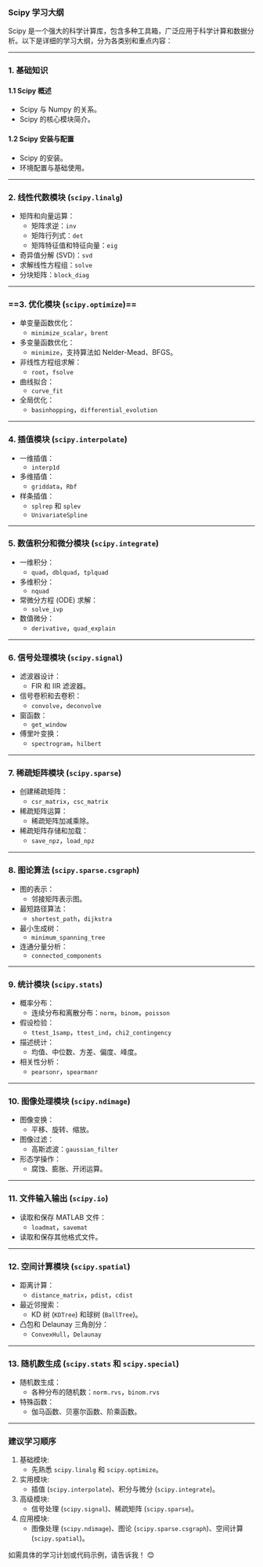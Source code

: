 ### **Scipy 学习大纲**

Scipy 是一个强大的科学计算库，包含多种工具箱，广泛应用于科学计算和数据分析。以下是详细的学习大纲，分为各类别和重点内容：

------

### **1. 基础知识**

#### **1.1 Scipy 概述**

- Scipy 与 Numpy 的关系。
- Scipy 的核心模块简介。

#### **1.2 Scipy 安装与配置**

- Scipy 的安装。
- 环境配置与基础使用。

------

### **2. 线性代数模块 (`scipy.linalg`)**

- 矩阵和向量运算：
  - 矩阵求逆：`inv`
  - 矩阵行列式：`det`
  - 矩阵特征值和特征向量：`eig`
- 奇异值分解 (SVD)：`svd`
- 求解线性方程组：`solve`
- 分块矩阵：`block_diag`

------

### **==3. 优化模块 (`scipy.optimize`)==**

- 单变量函数优化：
  - `minimize_scalar`，`brent`
- 多变量函数优化：
  - `minimize`，支持算法如 Nelder-Mead、BFGS。
- 非线性方程组求解：
  - `root`，`fsolve`
- 曲线拟合：
  - `curve_fit`
- 全局优化：
  - `basinhopping`，`differential_evolution`

------

### **4. 插值模块 (`scipy.interpolate`)**

- 一维插值：
  - `interp1d`
- 多维插值：
  - `griddata`，`Rbf`
- 样条插值：
  - `splrep` 和 `splev`
  - `UnivariateSpline`

------

### **5. 数值积分和微分模块 (`scipy.integrate`)**

- 一维积分：
  - `quad`，`dblquad`，`tplquad`
- 多维积分：
  - `nquad`
- 常微分方程 (ODE) 求解：
  - `solve_ivp`
- 数值微分：
  - `derivative`，`quad_explain`

------

### **6. 信号处理模块 (`scipy.signal`)**

- 滤波器设计：
  - FIR 和 IIR 滤波器。
- 信号卷积和去卷积：
  - `convolve`，`deconvolve`
- 窗函数：
  - `get_window`
- 傅里叶变换：
  - `spectrogram`，`hilbert`

------

### **7. 稀疏矩阵模块 (`scipy.sparse`)**

- 创建稀疏矩阵：
  - `csr_matrix`，`csc_matrix`
- 稀疏矩阵运算：
  - 稀疏矩阵加减乘除。
- 稀疏矩阵存储和加载：
  - `save_npz`，`load_npz`

------

### **8. 图论算法 (`scipy.sparse.csgraph`)**

- 图的表示：
  - 邻接矩阵表示图。
- 最短路径算法：
  - `shortest_path`，`dijkstra`
- 最小生成树：
  - `minimum_spanning_tree`
- 连通分量分析：
  - `connected_components`

------

### **9. 统计模块 (`scipy.stats`)**

- 概率分布：
  - 连续分布和离散分布：`norm`，`binom`，`poisson`
- 假设检验：
  - `ttest_1samp`，`ttest_ind`，`chi2_contingency`
- 描述统计：
  - 均值、中位数、方差、偏度、峰度。
- 相关性分析：
  - `pearsonr`，`spearmanr`

------

### **10. 图像处理模块 (`scipy.ndimage`)**

- 图像变换：
  - 平移、旋转、缩放。
- 图像过滤：
  - 高斯滤波：`gaussian_filter`
- 形态学操作：
  - 腐蚀、膨胀、开闭运算。

------

### **11. 文件输入输出 (`scipy.io`)**

- 读取和保存 MATLAB 文件：
  - `loadmat`，`savemat`
- 读取和保存其他格式文件。

------

### **12. 空间计算模块 (`scipy.spatial`)**

- 距离计算：
  - `distance_matrix`，`pdist`，`cdist`
- 最近邻搜索：
  - KD 树 (`KDTree`) 和球树 (`BallTree`)。
- 凸包和 Delaunay 三角剖分：
  - `ConvexHull`，`Delaunay`

------

### **13. 随机数生成 (`scipy.stats` 和 `scipy.special`)**

- 随机数生成：
  - 各种分布的随机数：`norm.rvs`，`binom.rvs`
- 特殊函数：
  - 伽马函数、贝塞尔函数、阶乘函数。

------

### **建议学习顺序**

1. 基础模块:
   - 先熟悉 `scipy.linalg` 和 `scipy.optimize`。
2. 实用模块:
   - 插值 (`scipy.interpolate`)、积分与微分 (`scipy.integrate`)。
3. 高级模块:
   - 信号处理 (`scipy.signal`)、稀疏矩阵 (`scipy.sparse`)。
4. 应用模块:
   - 图像处理 (`scipy.ndimage`)、图论 (`scipy.sparse.csgraph`)、空间计算 (`scipy.spatial`)。

如需具体的学习计划或代码示例，请告诉我！ 😊